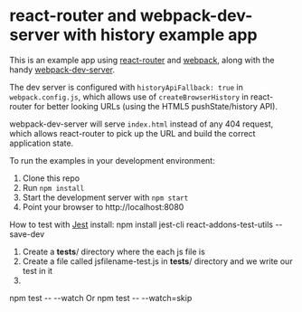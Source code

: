 # react-router and webpack-dev-server with history example app

This is an example app using [react-router](https://github.com/rackt/react-router)
and [webpack](https://webpack.github.io/), along with the handy
[webpack-dev-server](https://webpack.github.io/docs/webpack-dev-server.html).

The dev server is configured with `historyApiFallback: true` in `webpack.config.js`,
which allows use of `createBrowserHistory` in react-router for better looking URLs
(using the HTML5 pushState/history API).

webpack-dev-server will serve `index.html` instead of any 404 request, which allows
react-router to pick up the URL and build the correct application state.

To run the examples in your development environment:

1. Clone this repo
2. Run `npm install`
3. Start the development server with `npm start`
4. Point your browser to http://localhost:8080

How to test with [Jest](http://facebook.github.io/jest) 
install:
npm install jest-cli react-addons-test-utils --save-dev 


1. Create a __tests__/ directory where the each js file is
2. Create a file called jsfilename-test.js in __tests__/ directory and we write our test in it
3. 

npm test -- --watch 
Or
npm test -- --watch=skip